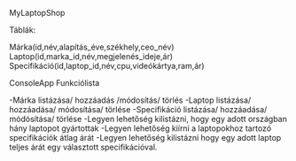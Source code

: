 MyLaptopShop

Táblák:

Márka(id,név,alapítás_éve,székhely,ceo_név)
Laptop(id,marka_id,név,megjelenés_ideje,ár)
Specifikáció(id,laptop_id,név,cpu,videókártya,ram,ár)

ConsoleApp Funkciólista

-Márka listázása/ hozzáadás /módosítás/ törlés
-Laptop listázása/ hozzáadása/ módosítása/ törlése
-Specifikáció listázása/ hozzáadása/ módósítása/ törlése
-Legyen lehetőség kilistázni, hogy egy adott országban hány laptopot gyártottak
-Legyen lehetőség kiírni a laptopokhoz tartozó specifikációk átlag árát
-Legyen lehetőség kilistázni hogy egy adott laptop teljes árát egy választott specifikációval.


